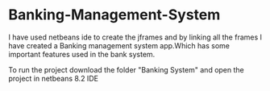 # Banking-Management-System
I have used netbeans ide to create the jframes and by linking all the frames I have created a Banking management system app.Which has some important features used in the bank system.

To run the project download the folder "Banking System" and open the project in netbeans 8.2 IDE
